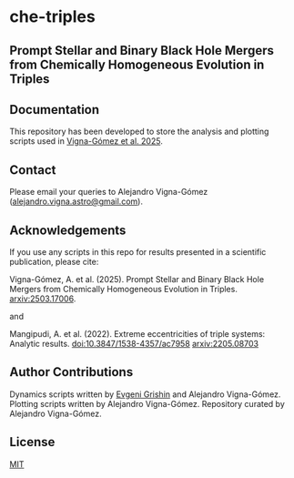 # che-triples
## Prompt Stellar and Binary Black Hole Mergers from Chemically Homogeneous Evolution in Triples

## Documentation
This repository has been developed to store the analysis and plotting scripts used in [Vigna-Gómez et al. 2025](https://arxiv.org/abs/2503.17006).

## Contact
Please email your queries to Alejandro Vigna-Gómez (alejandro.vigna.astro@gmail.com).

## Acknowledgements
If you use any scripts in this repo for results presented in a scientific publication, please cite:

Vigna-Gómez, A. et al. (2025). Prompt Stellar and Binary Black Hole Mergers from Chemically Homogeneous Evolution in Triples. [arxiv:2503.17006](https://arxiv.org/abs/2503.17006).

and

Mangipudi, A. et al. (2022). Extreme eccentricities of triple systems: Analytic results. [doi:10.3847/1538-4357/ac7958](https://iopscience.iop.org/article/10.3847/1538-4357/ac7958) [arxiv:2205.08703](https://arxiv.org/abs/2205.08703)

## Author Contributions
Dynamics scripts written by [Evgeni Grishin](https://github.com/eugeneg88) and Alejandro Vigna-Gómez.
Plotting scripts written by Alejandro Vigna-Gómez. 
Repository curated by Alejandro Vigna-Gómez. 

## License
[MIT](https://choosealicense.com/licenses/mit/)
